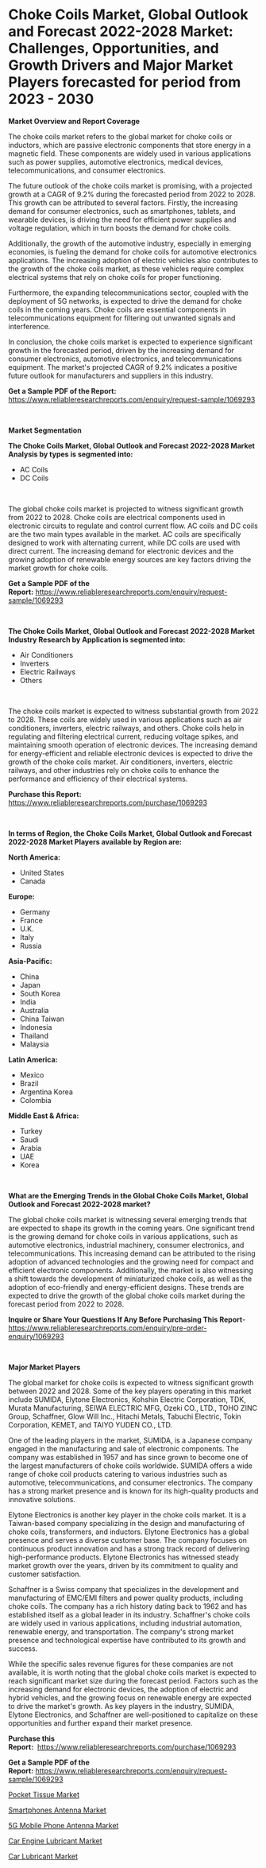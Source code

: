 <p><h1>Choke Coils Market, Global Outlook and Forecast 2022-2028 Market: Challenges, Opportunities, and Growth Drivers and Major Market Players forecasted for period from 2023 - 2030</h1></p><p><strong>Market Overview and Report Coverage</strong></p>
<p><p>The choke coils market refers to the global market for choke coils or inductors, which are passive electronic components that store energy in a magnetic field. These components are widely used in various applications such as power supplies, automotive electronics, medical devices, telecommunications, and consumer electronics.</p><p>The future outlook of the choke coils market is promising, with a projected growth at a CAGR of 9.2% during the forecasted period from 2022 to 2028. This growth can be attributed to several factors. Firstly, the increasing demand for consumer electronics, such as smartphones, tablets, and wearable devices, is driving the need for efficient power supplies and voltage regulation, which in turn boosts the demand for choke coils.</p><p>Additionally, the growth of the automotive industry, especially in emerging economies, is fueling the demand for choke coils for automotive electronics applications. The increasing adoption of electric vehicles also contributes to the growth of the choke coils market, as these vehicles require complex electrical systems that rely on choke coils for proper functioning.</p><p>Furthermore, the expanding telecommunications sector, coupled with the deployment of 5G networks, is expected to drive the demand for choke coils in the coming years. Choke coils are essential components in telecommunications equipment for filtering out unwanted signals and interference.</p><p>In conclusion, the choke coils market is expected to experience significant growth in the forecasted period, driven by the increasing demand for consumer electronics, automotive electronics, and telecommunications equipment. The market's projected CAGR of 9.2% indicates a positive future outlook for manufacturers and suppliers in this industry.</p></p>
<p><strong>Get a Sample PDF of the Report:</strong> <a href="https://www.reliableresearchreports.com/enquiry/request-sample/1069293">https://www.reliableresearchreports.com/enquiry/request-sample/1069293</a></p>
<p>&nbsp;</p>
<p><strong>Market Segmentation</strong></p>
<p><strong>The Choke Coils Market, Global Outlook and Forecast 2022-2028 Market Analysis by types is segmented into:</strong></p>
<p><ul><li>AC Coils</li><li>DC Coils</li></ul></p>
<p>&nbsp;</p>
<p><p>The global choke coils market is projected to witness significant growth from 2022 to 2028. Choke coils are electrical components used in electronic circuits to regulate and control current flow. AC coils and DC coils are the two main types available in the market. AC coils are specifically designed to work with alternating current, while DC coils are used with direct current. The increasing demand for electronic devices and the growing adoption of renewable energy sources are key factors driving the market growth for choke coils.</p></p>
<p><strong>Get a Sample PDF of the Report:</strong>&nbsp;<a href="https://www.reliableresearchreports.com/enquiry/request-sample/1069293">https://www.reliableresearchreports.com/enquiry/request-sample/1069293</a></p>
<p>&nbsp;</p>
<p><strong>The Choke Coils Market, Global Outlook and Forecast 2022-2028 Market Industry Research by Application is segmented into:</strong></p>
<p><ul><li>Air Conditioners</li><li>Inverters</li><li>Electric Railways</li><li>Others</li></ul></p>
<p>&nbsp;</p>
<p><p>The choke coils market is expected to witness substantial growth from 2022 to 2028. These coils are widely used in various applications such as air conditioners, inverters, electric railways, and others. Choke coils help in regulating and filtering electrical current, reducing voltage spikes, and maintaining smooth operation of electronic devices. The increasing demand for energy-efficient and reliable electronic devices is expected to drive the growth of the choke coils market. Air conditioners, inverters, electric railways, and other industries rely on choke coils to enhance the performance and efficiency of their electrical systems.</p></p>
<p><strong>Purchase this Report:</strong>&nbsp; <a href="https://www.reliableresearchreports.com/purchase/1069293">https://www.reliableresearchreports.com/purchase/1069293</a></p>
<p>&nbsp;</p>
<p><strong>In terms of Region, the Choke Coils Market, Global Outlook and Forecast 2022-2028 Market Players available by Region are:</strong></p>
<p>
    <p> <strong> North America: </strong>
        <ul>
            <li>United States</li>
            <li>Canada</li>
        </ul>
        </p> 
    <p> <strong> Europe: </strong>
        <ul>
            <li>Germany</li>
            <li>France</li>
            <li>U.K.</li>
            <li>Italy</li>
            <li>Russia</li>
        </ul>
        </p> 
    <p> <strong> Asia-Pacific: </strong>
        <ul>
            <li>China</li>
            <li>Japan</li>
            <li>South Korea</li>
            <li>India</li>
            <li>Australia</li>
            <li>China Taiwan</li>
            <li>Indonesia</li>
            <li>Thailand</li>
            <li>Malaysia</li>
        </ul>
        </p> 
    <p> <strong> Latin America: </strong>
        <ul>
            <li>Mexico</li>
            <li>Brazil</li>
            <li>Argentina Korea</li>
            <li>Colombia</li>
        </ul>
        </p> 
    <p> <strong> Middle East & Africa: </strong>
        <ul>
            <li>Turkey</li>
            <li>Saudi</li>
            <li>Arabia</li>
            <li>UAE</li>
            <li>Korea</li>
        </ul>
    </p>
    </p>
<p>&nbsp;</p>
<p><strong>What are the Emerging Trends in the Global Choke Coils Market, Global Outlook and Forecast 2022-2028 market?</strong></p>
<p><p>The global choke coils market is witnessing several emerging trends that are expected to shape its growth in the coming years. One significant trend is the growing demand for choke coils in various applications, such as automotive electronics, industrial machinery, consumer electronics, and telecommunications. This increasing demand can be attributed to the rising adoption of advanced technologies and the growing need for compact and efficient electronic components. Additionally, the market is also witnessing a shift towards the development of miniaturized choke coils, as well as the adoption of eco-friendly and energy-efficient designs. These trends are expected to drive the growth of the global choke coils market during the forecast period from 2022 to 2028.</p></p>
<p><strong>Inquire or Share Your Questions If Any Before Purchasing This Report</strong>- <a href="https://www.reliableresearchreports.com/enquiry/pre-order-enquiry/1069293">https://www.reliableresearchreports.com/enquiry/pre-order-enquiry/1069293</a></p>
<p>&nbsp;</p>
<p><strong>Major Market Players</strong></p>
<p><p>The global market for choke coils is expected to witness significant growth between 2022 and 2028. Some of the key players operating in this market include SUMIDA, Elytone Electronics, Kohshin Electric Corporation, TDK, Murata Manufacturing, SEIWA ELECTRIC MFG, Ozeki CO., LTD., TOHO ZINC Group, Schaffner, Glow Will Inc., Hitachi Metals, Tabuchi Electric, Tokin Corporation, KEMET, and TAIYO YUDEN CO., LTD.</p><p>One of the leading players in the market, SUMIDA, is a Japanese company engaged in the manufacturing and sale of electronic components. The company was established in 1957 and has since grown to become one of the largest manufacturers of choke coils worldwide. SUMIDA offers a wide range of choke coil products catering to various industries such as automotive, telecommunications, and consumer electronics. The company has a strong market presence and is known for its high-quality products and innovative solutions.</p><p>Elytone Electronics is another key player in the choke coils market. It is a Taiwan-based company specializing in the design and manufacturing of choke coils, transformers, and inductors. Elytone Electronics has a global presence and serves a diverse customer base. The company focuses on continuous product innovation and has a strong track record of delivering high-performance products. Elytone Electronics has witnessed steady market growth over the years, driven by its commitment to quality and customer satisfaction.</p><p>Schaffner is a Swiss company that specializes in the development and manufacturing of EMC/EMI filters and power quality products, including choke coils. The company has a rich history dating back to 1962 and has established itself as a global leader in its industry. Schaffner's choke coils are widely used in various applications, including industrial automation, renewable energy, and transportation. The company's strong market presence and technological expertise have contributed to its growth and success.</p><p>While the specific sales revenue figures for these companies are not available, it is worth noting that the global choke coils market is expected to reach significant market size during the forecast period. Factors such as the increasing demand for electronic devices, the adoption of electric and hybrid vehicles, and the growing focus on renewable energy are expected to drive the market's growth. As key players in the industry, SUMIDA, Elytone Electronics, and Schaffner are well-positioned to capitalize on these opportunities and further expand their market presence.</p></p>
<p><strong>Purchase this Report:</strong>&nbsp;&nbsp;<a href="https://www.reliableresearchreports.com/purchase/1069293">https://www.reliableresearchreports.com/purchase/1069293</a></p>
<p></p>
<p><strong>Get a Sample PDF of the Report:</strong>&nbsp;<a href="https://www.reliableresearchreports.com/enquiry/request-sample/1069293">https://www.reliableresearchreports.com/enquiry/request-sample/1069293</a></p>
<p><p><a href="https://www.linkedin.com/pulse/pocket-tissue-market-size-2023-2030-global-industrial-hzhne/">Pocket Tissue Market</a></p><p><a href="https://www.reportprime.com/smartphones-antenna-r3765">Smartphones Antenna Market</a></p><p><a href="https://www.reportprime.com/5g-mobile-phone-antenna-r3766">5G Mobile Phone Antenna Market</a></p><p><a href="https://medium.com/@sainreportprime/car-engine-lubricant-market-size-growth-forecast-2023-2030-7cf0b5768c34">Car Engine Lubricant Market</a></p><p><a href="https://medium.com/@chiragreportprime/car-lubricant-market-size-growth-forecast-2023-2030-8b22f7f26aab">Car Lubricant Market</a></p></p>